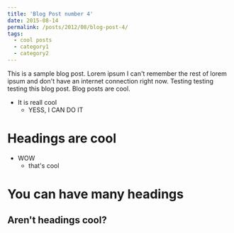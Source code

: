 ```yaml
---
title: 'Blog Post number 4'
date: 2015-08-14
permalink: /posts/2012/08/blog-post-4/
tags:
  - cool posts
  - category1
  - category2
---
```


This is a sample blog post. Lorem ipsum I can't remember the rest of lorem ipsum and don't have an internet connection right now. Testing testing testing this blog post. Blog posts are cool.
* It is reall cool
  * YESS, I CAN DO IT

Headings are cool
======
* WOW
	* that's cool

You can have many headings
======

Aren't headings cool?
------
